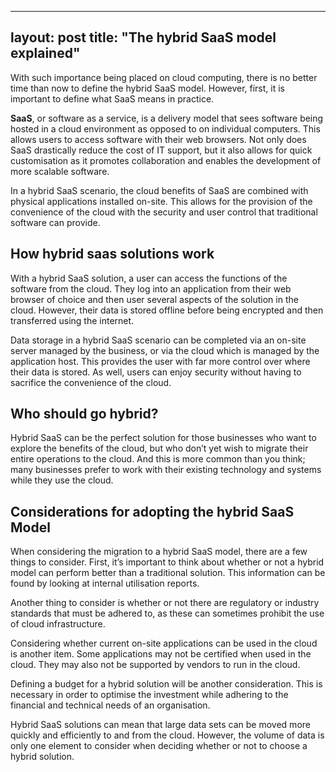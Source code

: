 
---
layout: post
title:  "The hybrid SaaS model explained"
-----

With such importance being placed on cloud computing, there is no better time than now to define the hybrid SaaS model. However, first, it is important to define what SaaS means in practice.
 
**SaaS**, or software as a service, is a delivery model that sees software being hosted in a cloud environment as opposed to on individual computers. This allows users to access software with their web browsers. Not only does SaaS drastically reduce the cost of IT support, but it also allows for quick customisation as it promotes collaboration and enables the development of more scalable software.

In a hybrid SaaS scenario, the cloud benefits of SaaS are combined with physical applications installed on-site. This allows for the provision of the convenience of the cloud with the security and user control that traditional software can provide.
 
## How hybrid saas solutions work
With a hybrid SaaS solution, a user can access the functions of the software from the cloud. They log into an application from their web browser of choice and then user several aspects of the solution in the cloud. However, their data is stored offline before being encrypted and then transferred using the internet.

Data storage in a hybrid SaaS scenario can be completed via an on-site server managed by the business, or via the cloud which is managed by the application host. This provides the user with far more control over where their data is stored. As well, users can enjoy security without having to sacrifice the convenience of the cloud.
 
## Who should go hybrid?
Hybrid SaaS can be the perfect solution for those businesses who want to explore the benefits of the cloud, but who don’t yet wish to migrate their entire operations to the cloud. And this is more common than you think; many businesses prefer to work with their existing technology and systems while they use the cloud.
 
## Considerations for adopting the hybrid SaaS Model
When considering the migration to a hybrid SaaS model, there are a few things to consider. First, it’s important to think about whether or not a hybrid model can perform better than a traditional solution. This information can be found by looking at internal utilisation reports.

Another thing to consider is whether or not there are regulatory or industry standards that must be adhered to, as these can sometimes prohibit the use of cloud infrastructure.

Considering whether current on-site applications can be used in the cloud is another item. Some applications may not be certified when used in the cloud. They may also not be supported by vendors to run in the cloud.

Defining a budget for a hybrid solution will be another consideration. This is necessary in order to optimise the investment while adhering to the financial and technical needs of an organisation.

Hybrid SaaS solutions can mean that large data sets can be moved more quickly and efficiently to and from the cloud. However, the volume of data is only one element to consider when deciding whether or not to choose a hybrid solution.
